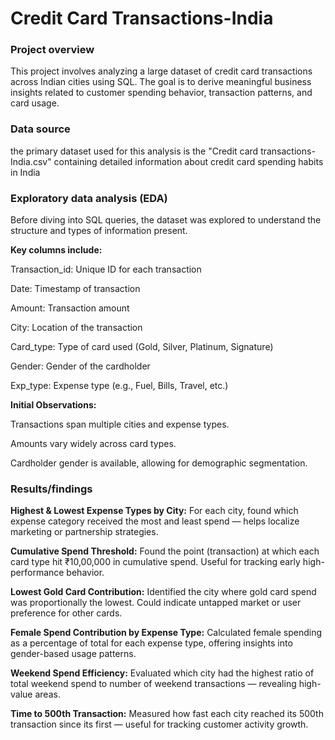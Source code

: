 # Credit Card Transactions-India

### Project overview
This project involves analyzing a large dataset of credit card transactions across Indian cities using SQL. The goal is to derive meaningful business insights related to customer spending behavior, transaction patterns, and card usage. 

### Data source
the primary dataset used for this analysis is the "Credit card transactions-India.csv" containing detailed information about credit card spending habits in India


### Exploratory data analysis (EDA)

Before diving into SQL queries, the dataset was explored to understand the structure and types of information present.

**Key columns include:**

Transaction_id: Unique ID for each transaction

Date: Timestamp of transaction

Amount: Transaction amount

City: Location of the transaction

Card_type: Type of card used (Gold, Silver, Platinum, Signature)

Gender: Gender of the cardholder

Exp_type: Expense type (e.g., Fuel, Bills, Travel, etc.)

**Initial Observations:**

Transactions span multiple cities and expense types.

Amounts vary widely across card types.

Cardholder gender is available, allowing for demographic segmentation.


### Results/findings

**Highest & Lowest Expense Types by City:**
For each city, found which expense category received the most and least spend — helps localize marketing or partnership strategies.


**Cumulative Spend Threshold:**
Found the point (transaction) at which each card type hit ₹10,00,000 in cumulative spend. Useful for tracking early high-performance behavior.

**Lowest Gold Card Contribution:**
Identified the city where gold card spend was proportionally the lowest. Could indicate untapped market or user preference for other cards.


**Female Spend Contribution by Expense Type:**
Calculated female spending as a percentage of total for each expense type, offering insights into gender-based usage patterns.


**Weekend Spend Efficiency:**
Evaluated which city had the highest ratio of total weekend spend to number of weekend transactions — revealing high-value areas.

**Time to 500th Transaction:**
Measured how fast each city reached its 500th transaction since its first — useful for tracking customer activity growth.
